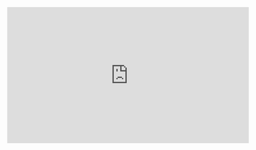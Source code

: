 ﻿<iframe width="560" height="315" src="https://www.youtube.com/embed/s0T43INZBzk?list=PL1DEQjXG2xnLLgAvCS_Ykv7sD7ulmQ34l" frameborder="0" allowfullscreen></iframe>